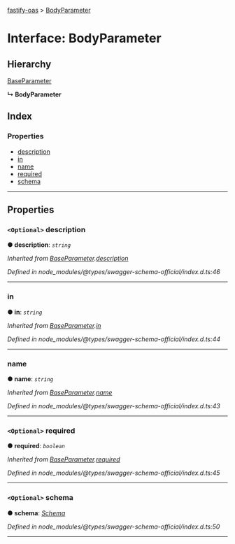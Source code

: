 [fastify-oas](../README.md) > [BodyParameter](../interfaces/bodyparameter.md)

# Interface: BodyParameter

## Hierarchy

 [BaseParameter](baseparameter.md)

**↳ BodyParameter**

## Index

### Properties

* [description](bodyparameter.md#description)
* [in](bodyparameter.md#in)
* [name](bodyparameter.md#name)
* [required](bodyparameter.md#required)
* [schema](bodyparameter.md#schema)

---

## Properties

<a id="description"></a>

### `<Optional>` description

**● description**: *`string`*

*Inherited from [BaseParameter](baseparameter.md).[description](baseparameter.md#description)*

*Defined in node_modules/@types/swagger-schema-official/index.d.ts:46*

___
<a id="in"></a>

###  in

**● in**: *`string`*

*Inherited from [BaseParameter](baseparameter.md).[in](baseparameter.md#in)*

*Defined in node_modules/@types/swagger-schema-official/index.d.ts:44*

___
<a id="name"></a>

###  name

**● name**: *`string`*

*Inherited from [BaseParameter](baseparameter.md).[name](baseparameter.md#name)*

*Defined in node_modules/@types/swagger-schema-official/index.d.ts:43*

___
<a id="required"></a>

### `<Optional>` required

**● required**: *`boolean`*

*Inherited from [BaseParameter](baseparameter.md).[required](baseparameter.md#required)*

*Defined in node_modules/@types/swagger-schema-official/index.d.ts:45*

___
<a id="schema"></a>

### `<Optional>` schema

**● schema**: *[Schema](schema.md)*

*Defined in node_modules/@types/swagger-schema-official/index.d.ts:50*

___

